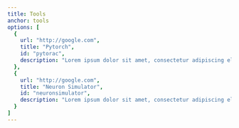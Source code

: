 ```yaml
---
title: Tools
anchor: tools
options: [
  {
    url: "http://google.com",
    title: "Pytorch",
    id: "pytorac",
    description: "Lorem ipsum dolor sit amet, consectetur adipiscing elit. Sed pharetra auctor tempor dignissim tellus. Suscipit dui, dapibus id dui purus urna. Purus, quisque sed cursus vitae. Dui dignissim fringilla molestie turpis aliquet varius sit."
  },
  {
    url: "http://google.com",
    title: "Neuron Simulator",
    id: "neuronsimulator",
    description: "Lorem ipsum dolor sit amet, consectetur adipiscing elit. Sed pharetra auctor tempor dignissim tellus. Suscipit dui, dapibus id dui purus urna. Purus, quisque sed cursus vitae. Dui dignissim fringilla molestie turpis aliquet varius sit."
  }
]
---
```

